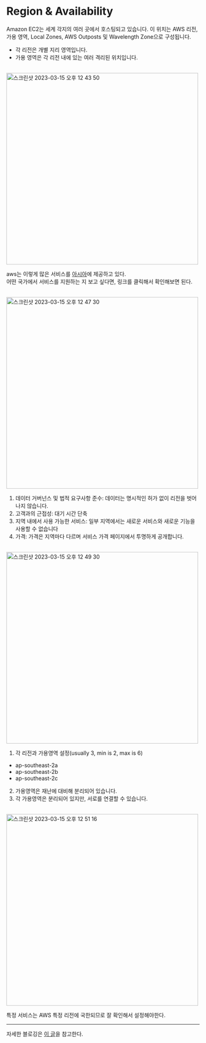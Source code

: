 # Region & Availability

Amazon EC2는 세계 각지의 여러 곳에서 호스팅되고 있습니다. 이 위치는 AWS 리전, 가용 영역, Local Zones, AWS Outposts 및 Wavelength Zone으로 구성됩니다.

- 각 리전은 개별 지리 영역입니다.
- 가용 영역은 각 리전 내에 있는 여러 격리된 위치입니다.

<br>

<img width="500" alt="스크린샷 2023-03-15 오후 12 43 50" src="https://user-images.githubusercontent.com/81137234/225203606-d38891ba-aa89-47ed-8ed5-e2a70208186f.png">

<br>

aws는 이렇게 많은 서비스를 [아시아](https://aws.amazon.com/ko/about-aws/global-infrastructure/regions_az/)에 제공하고 있다.  
어떤 국가에서 서비스를 지원하는 지 보고 싶다면, 링크를 클릭해서 확인해보면 된다.

<br>

<img width="500" alt="스크린샷 2023-03-15 오후 12 47 30" src="https://user-images.githubusercontent.com/81137234/225203666-24e61a3c-1aa1-4ffe-adaf-87349edbecad.png">

<br>

1. 데이터 거버넌스 및 법적 요구사항 준수: 데이터는 명시적인 허가 없이 리전을 벗어나지 않습니다.
2. 고객과의 근접성: 대기 시간 단축
3. 지역 내에서 사용 가능한 서비스: 일부 지역에서는 새로운 서비스와 새로운 기능을 사용할 수 없습니다
4. 가격: 가격은 지역마다 다르며 서비스 가격 페이지에서 투명하게 공개합니다.

<br>

<img width="500" alt="스크린샷 2023-03-15 오후 12 49 30" src="https://user-images.githubusercontent.com/81137234/225205144-bc405137-c88c-460c-a771-65431b261112.png">

<br>

1. 각 리전과 가용영역 설정(usually 3, min is 2, max is 6) 

- ap-southeast-2a
- ap-southeast-2b
- ap-southeast-2c

2. 가용영역은 재난에 대비해 분리되어 있습니다.
3. 각 가용영역은 분리되어 있지만, 서로를 연결할 수 있습니다.


<br>

<img width="500" alt="스크린샷 2023-03-15 오후 12 51 16" src="https://user-images.githubusercontent.com/81137234/225205464-66d0362f-75a3-4f8a-8b15-43d5c8181e09.png">

특정 서비스는 AWS 특정 리전에 국한되므로 잘 확인해서 설정해야한다.

---

자세한 블로깅은 [이 글](https://geabalseabal.tistory.com/99)을 참고한다.

<br>